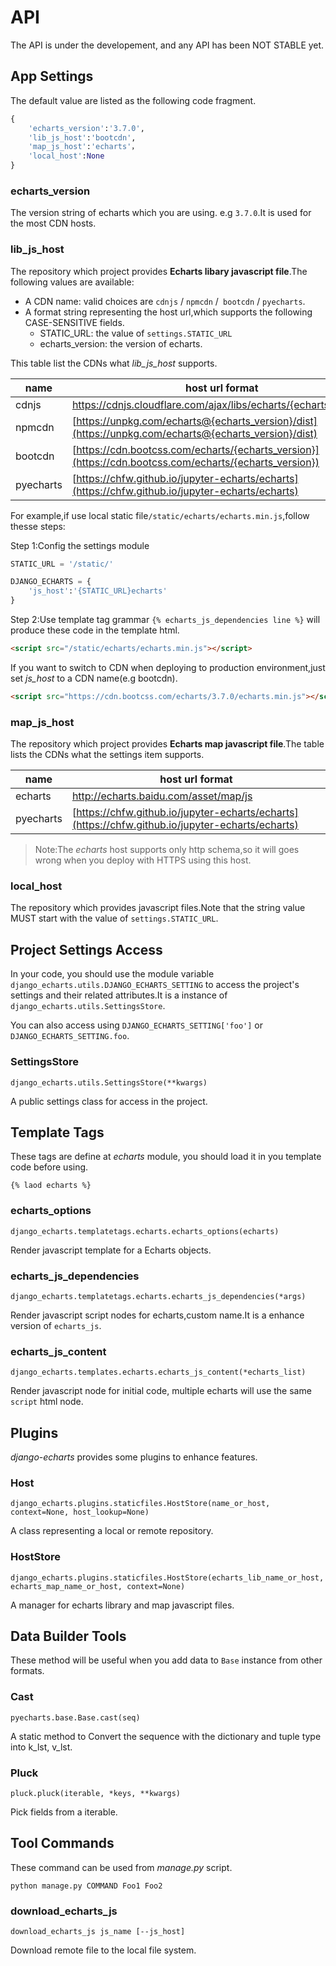 # API

The API is under the developement, and any API has been NOT STABLE yet.

## App Settings

The default value are listed as the following code fragment.

```python
{
    'echarts_version':'3.7.0',
    'lib_js_host':'bootcdn',
    'map_js_host':'echarts'，
    'local_host':None
}
```

### echarts_version

The version string of echarts which you are using. e.g `3.7.0`.It is used for the most CDN hosts.

### lib_js_host

The repository which project provides **Echarts libary javascript file**.The following values are available:

- A CDN name: valid choices are `cdnjs` / `npmcdn` /` bootcdn` / `pyecharts`.
- A format string representing the host url,which supports the following CASE-SENSITIVE fields.
  - STATIC_URL: the value of `settings.STATIC_URL`
  - echarts_version: the version of echarts.

This table list the CDNs what *lib_js_host* supports.

| name      | host url format                          |
| --------- | ---------------------------------------- |
| cdnjs     | https://cdnjs.cloudflare.com/ajax/libs/echarts/{echarts_version} |
| npmcdn    | [https://unpkg.com/echarts@{echarts_version}/dist](https://unpkg.com/echarts@{echarts_version}/dist) |
| bootcdn   | [https://cdn.bootcss.com/echarts/{echarts_version}](https://cdn.bootcss.com/echarts/{echarts_version}) |
| pyecharts | [https://chfw.github.io/jupyter-echarts/echarts](https://chfw.github.io/jupyter-echarts/echarts) |

For example,if use  local static file`/static/echarts/echarts.min.js`,follow thesse steps:

Step 1:Config the settings module

```python
STATIC_URL = '/static/'

DJANGO_ECHARTS = {
    'js_host':'{STATIC_URL}echarts'
}
```

Step 2:Use template tag grammar `{% echarts_js_dependencies line %}` will produce these code in the template html.

```html
<script src="/static/echarts/echarts.min.js"></script>
```

If you want to switch to CDN  when deploying to production environment,just set *js_host* to a CDN name(e.g bootcdn).

```html
<script src="https://cdn.bootcss.com/echarts/3.7.0/echarts.min.js"></script>
```

### map_js_host

The repository which project provides **Echarts map javascript file**.The table lists the CDNs what the settings item supports.

| name      | host url format                          |
| --------- | ---------------------------------------- |
| echarts   | http://echarts.baidu.com/asset/map/js    |
| pyecharts | [https://chfw.github.io/jupyter-echarts/echarts](https://chfw.github.io/jupyter-echarts/echarts) |

>  Note:The *echarts* host supports only http schema,so it will goes wrong when you deploy with HTTPS using this host.  

### local_host

The repository which provides javascript files.Note that the string value MUST start with the value of `settings.STATIC_URL`.

## Project Settings Access

In your code, you should use the module variable `django_echarts.utils.DJANGO_ECHARTS_SETTING` to access the project's settings and their related attributes.It is a instance of `django_echarts.utils.SettingsStore`.

You can also access using `DJANGO_ECHARTS_SETTING['foo']` or `DJANGO_ECHARTS_SETTING.foo`.

### SettingsStore

`django_echarts.utils.SettingsStore(**kwargs)`

A public settings class for access in the project.

## Template Tags

These tags are define at *echarts* module, you should load it in you template code before using.

```
{% laod echarts %}
```

### echarts_options

`django_echarts.templatetags.echarts.echarts_options(echarts)`

Render javascript template for a Echarts objects.

### echarts_js_dependencies

`django_echarts.templatetags.echarts.echarts_js_dependencies(*args)`

Render javascript script nodes for echarts,custom name.It is a enhance version of `echarts_js`.

### echarts_js_content

`django_echarts.templates.echarts.echarts_js_content(*echarts_list)`

Render javascript node for initial code, multiple echarts will use the same `script` html node.

## Plugins

*django-echarts* provides some plugins to enhance features.

### Host

`django_echarts.plugins.staticfiles.HostStore(name_or_host, context=None, host_lookup=None)`

A class representing a local or remote repository.

### HostStore

`django_echarts.plugins.staticfiles.HostStore(echarts_lib_name_or_host, echarts_map_name_or_host, context=None)`

A manager for echarts library and map javascript files.

## Data Builder Tools

These method will be useful when you add data to `Base` instance from other formats. 

### Cast

`pyecharts.base.Base.cast(seq)`

A static method to Convert the sequence with the dictionary and tuple type into k_lst, v_lst.

### Pluck

`pluck.pluck(iterable, *keys, **kwargs)`

Pick fields from a iterable.

## Tool Commands

These command can be used from *manage.py* script.

```
python manage.py COMMAND Foo1 Foo2
```

### download_echarts_js

`download_echarts_js js_name [--js_host]`

Download remote file to the local file system.